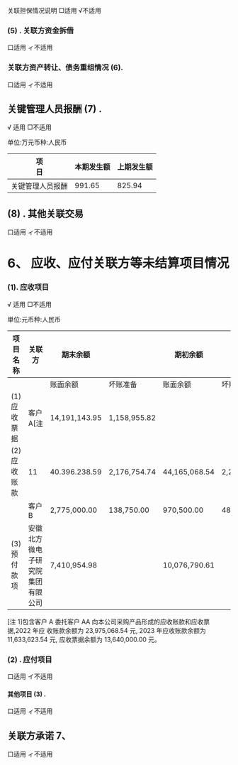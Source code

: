 关联担保情况说明 □适用 √不适用

### (5) . 关联方资金拆借

口适用 ィ不适用

### 关联方资产转让、债务重组情况 (6).

口适用 ィ不适用

## 关键管理人员报酬 (7) .

√ 适用 □不适用

单位:万元币种:人民币

| 项<br>日   | 本期发生额  | 上期发生额  |
|----------|--------|--------|
| 关键管理人员报酬 | 991.65 | 825.94 |

## (8) . 其他关联交易

口适用 ィ不适用

# 6、 应收、应付关联方等未结算项目情况

### (1). 应收项目

√ 适用 □不适用

単位:元币种:人民币

| 项目名称        | 关联方                          | 期末余额          |              | 期初余额          |              |
|-------------|------------------------------|---------------|--------------|---------------|--------------|
|             |                              | 账面余额          | 坏账准备         | 账面余额          | 坏账准备         |
| (1)应收票据     | 客户 A[注                       | 14,191,143.95 | 1,158,955.82 |               |              |
| (2)应收账款     | 11                           | 40.396.238.59 | 2,176,754.74 | 44,165,068.54 | 2,208,253.43 |
|             | 客户B                          | 2,775,000.00  | 138,750.00   | 970,500.00    | 48,525.00    |
| (3)预付款<br>项 | 安徽北方<br>微电子研<br>究院集团<br>有限公司 | 7,410,954.98  |              | 10,076,790.61 |              |

[注 1]包含客户 A 委托客户 AA 向本公司采购产品形成的应收账款和应收票据,2022 年应 收账款余额为 23,975,068.54 元, 2023 年应收账款余额为 11,633,623.54 元, 应收票据余额为 13,640,000.00 元。

### (2) . 应付项目

口适用 イ不适用

#### 其他项目 (3) .

口适用 ィ不适用

## 关联方承诺 7、

口适用 ィ不适用